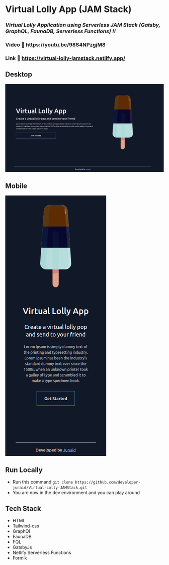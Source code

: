 # Virtual Lolly App (JAM Stack)

### _Virtual Lolly  Application using Serverless JAM Stack (Gatsby, GraphQL, FaunaDB, Serverless Functions) !!_

### Video :link: https://youtu.be/98S4NPzgjM8

### Link :link: https://virtual-lolly-jamstack.netlify.app/

## Desktop

<img src='./static/home.png' />

## Mobile

<img src='./static/mobile.png' />

## Run Locally

- Run this command `git clone https://github.com/developer-junaid/Virtual-Lolly-JAMStack.git`
- You are now in the dev environment and you can play around

## Tech Stack

- HTML
- Tailwind-css
- GraphQl
- FaunaDB
- FQL
- GatsbyJs
- Netlify Serverless Functions
- Formik
